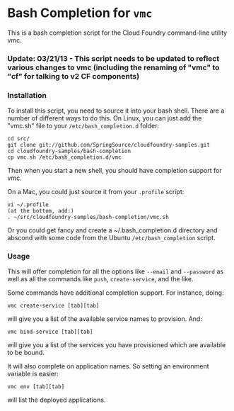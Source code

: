 # Bash Completion for `vmc`

This is a bash completion script for the Cloud Foundry command-line utility vmc.

### Update: 03/21/13 - This script needs to be updated to reflect various changes to vmc (including the renaming of "vmc" to "cf" for talking to v2 CF components)

### Installation

To install this script, you need to source it into your bash shell. There are a 
number of different ways to do this. On Linux, you can just add the "vmc.sh" file 
to your `/etc/bash_completion.d` folder:

    cd src/
    git clone git://github.com/SpringSource/cloudfoundry-samples.git
    cd cloudfoundry-samples/bash-completion
    cp vmc.sh /etc/bash_completion.d/vmc

Then when you start a new shell, you should have completion support for vmc.

On a Mac, you could just source it from your `.profile` script:

    vi ~/.profile
    (at the bottom, add:)
    . ~/src/cloudfoundry-samples/bash-completion/vmc.sh

Or you could get fancy and create a ~/.bash_completion.d directory and abscond with 
some code from the Ubuntu `/etc/bash_completion` script.

### Usage

This will offer completion for all the options like `--email` and `--password` as 
well as all the commands like `push`, `create-service`, and the like.

Some commands have additional completion support. For instance, doing:

    vmc create-service [tab][tab]

will give you a list of the available service names to provision. And:

    vmc bind-service [tab][tab]

will give you a list of the services you have provisioned which are available to be 
bound.

It will also complete on application names. So setting an environment variable is easier:

    vmc env [tab][tab]

will list the deployed applications.
